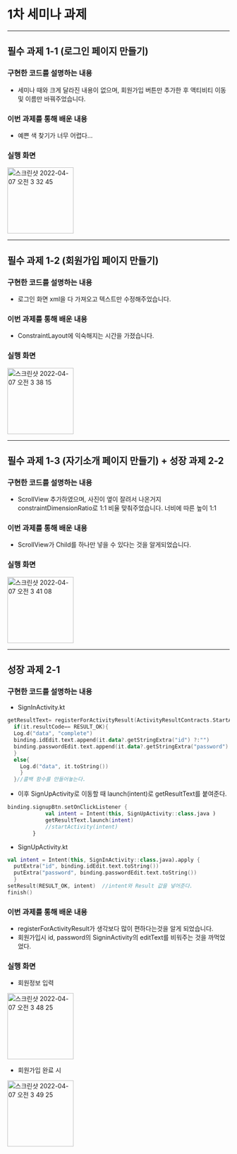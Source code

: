# 1차 세미나 과제
---
## 필수 과제 1-1 (로그인 페이지 만들기)

### 구현한 코드를 설명하는 내용
- 세미나 때와 크게 달라진 내용이 없으며, 회원가입 버튼만 추가한 후 액티비티 이동 및 이름만 바꿔주었습니다.

### 이번 과제를 통해 배운 내용
- 예쁜 색 찾기가 너무 어렵다...

### 실행 화면
<img width="150" alt="스크린샷 2022-04-07 오전 3 32 45" src="https://user-images.githubusercontent.com/15981307/162044308-1f6aa427-0e00-456e-a94f-d539f209d4ee.png">

---

## 필수 과제 1-2 (회원가입 페이지 만들기)

### 구현한 코드를 설명하는 내용
- 로그인 화면 xml을 다 가져오고 텍스트만 수정해주었습니다.

### 이번 과제를 통해 배운 내용
- ConstraintLayout에 익숙해지는 시간을 가졌습니다.

### 실행 화면

<img width="150" alt="스크린샷 2022-04-07 오전 3 38 15" src="https://user-images.githubusercontent.com/15981307/162045243-a677b1a5-98f2-4af5-ab8b-ec3880df8f2c.png">

---
## 필수 과제 1-3 (자기소개 페이지 만들기) + 성장 과제 2-2

### 구현한 코드를 설명하는 내용
- ScrollView 추가하였으며, 사진이 옆이 잘려서 나온거지 constraintDimensionRatio로 1:1 비율 맞춰주었습니다. 너비에 따른 높이 1:1

### 이번 과제를 통해 배운 내용
- ScrollView가 Child를 하나만 넣을 수 있다는 것을 알게되었습니다.

### 실행 화면

<img width="150" alt="스크린샷 2022-04-07 오전 3 41 08" src="https://user-images.githubusercontent.com/15981307/162045685-6ed79537-6b05-4e0d-99fd-3371723f35c5.png">

---
## 성장 과제 2-1

### 구현한 코드를 설명하는 내용

- SignInActivity.kt
``` kotlin
getResultText= registerForActivityResult(ActivityResultContracts.StartActivityForResult()){
  if(it.resultCode== RESULT_OK){
  Log.d("data", "complete")
  binding.idEdit.text.append(it.data?.getStringExtra("id") ?:"")
  binding.passwordEdit.text.append(it.data?.getStringExtra("password") ?:"")
  }
  else{
    Log.d("data", it.toString())
    }
  }//콜백 함수를 만들어놓는다.
```
- 이후 SignUpActivity로 이동할 때 launch(intent)로 getResultText를 붙여준다.

``` kotlin
binding.signupBtn.setOnClickListener {
            val intent = Intent(this, SignUpActivity::class.java )
            getResultText.launch(intent)
            //startActivity(intent)
        }
```

- SignUpActivity.kt
``` kotlin
val intent = Intent(this, SignInActivity::class.java).apply {
  putExtra("id", binding.idEdit.text.toString())
  putExtra("password", binding.passwordEdit.text.toString())
  }
setResult(RESULT_OK, intent)  //intent와 Result 값을 넣어준다.
finish()
```
### 이번 과제를 통해 배운 내용
- registerForActivityResult가 생각보다 많이 편하다는것을 알게 되었습니다.
- 회원가입시 id, password의 SigninActivity의 editText를 비워주는 것을 까먹었었다.

### 실행 화면

- 회원정보 입력
<img width="150" alt="스크린샷 2022-04-07 오전 3 48 25" src="https://user-images.githubusercontent.com/15981307/162046881-bda820c3-c404-4d86-9ffc-e96cb33d096d.png">

- 회원가입 완료 시
<img width="150" alt="스크린샷 2022-04-07 오전 3 49 25" src="https://user-images.githubusercontent.com/15981307/162047025-35e8b74a-57f8-457b-aeb6-4cb261828f4f.png">
